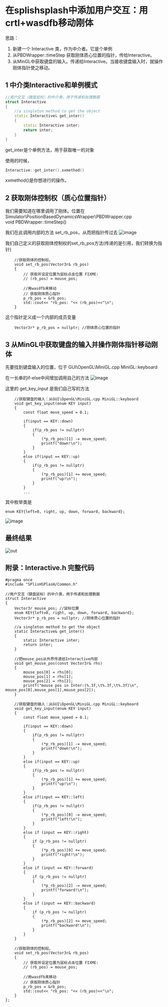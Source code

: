 # 在splishsplash中添加用户交互：用crtl+wasdfb移动刚体

思路：

1. 新建一个 Interactive 类，作为中介者。它是个单例
2. 从PBDWrapper::timeStep 获取刚体质心位置的指针，传给Interactive。
3. 从MinGL中获取键盘的输入。传递给Interactive。当接收键盘输入时，就操作刚体指针使之移动。


## 1 中介类Interactive和单例模式

```cpp
//用户交互（键盘鼠标）的中介类，用于传递和处理数据
struct Interactive
{
    //a singleton method to get the object
    static Interactive& get_inter()
    {
        static Interactive inter;
        return inter;
    }
}
```
get_inter是个单例方法，用于获取唯一的对象


使用的时候，
```cpp
Interactive::get_inter().xxmethod()
```
xxmethod()是你想进行的操作。


## 2 获取刚体控制权（质心位置指针）

我们需要知道在哪里调用了刚体。位置在
Simulator\PositionBasedDynamicsWrapper\PBDWrapper.cpp  
void PBDWrapper::timeStep()

我们在此调用内部的方法 set_rb_pos，从而把指针传过去
![image](https://user-images.githubusercontent.com/48758868/198996248-873f8d90-356d-4ac3-bd3e-5d950748448e.png)

我们自己定义的获取刚体控制权的set_rb_pos方法(传递的是引用，我们转换为指针)
```
    //获取刚体的控制权。
    void set_rb_pos(Vector3r& rb_pos)
    {
        // 获取并设定位置为鼠标点击位置 FIXME:
        // (rb_pos) = mouse_pos; 

        //用wasdfb来移动
        // 获取刚体质心指针
        p_rb_pos = &rb_pos; 
        std::cout<< "rb_pos: "<< (rb_pos)<<"\n";
    }
```

这个指针定义成一个内部的成员变量
```
    Vector3r* p_rb_pos = nullptr; //刚体质心位置的指针
```

## 3 从MinGL中获取键盘的输入并操作刚体指针移动刚体

先要找到键盘输入的位置，位于
GUI\OpenGL\MiniGL.cpp  MiniGL::keyboard

在一长串的if-else中间增加调用自己的方法
![image](https://user-images.githubusercontent.com/48758868/198995646-7fbd2c17-b969-445a-95dd-ef78f806205f.png)

这里的 get_key_input 是我们自己写的方法

```
    //获取键盘的输入：从GUI\OpenGL\MiniGL.cpp MiniGL::keyboard
    void get_key_input(enum KEY input)
    {
        const float move_speed = 0.1;

        if(input == KEY::down)
        {
            if(p_rb_pos != nullptr)
            {
                (*p_rb_pos)[1] -= move_speed;
                printf("down!\n");
            }
        }
        else if(input == KEY::up)
        {
            if(p_rb_pos != nullptr)
            {
                (*p_rb_pos)[1] += move_speed;
                printf("up!\n");
            }
        }
        ...
```
其中枚举类是
```
enum KEY{left=0, right, up, down, forward, backward};
```

![image](https://user-images.githubusercontent.com/48758868/198995870-a09cf4d3-56b0-4188-8bfa-5ca3291ea051.png)


## 最终结果

![out](https://user-images.githubusercontent.com/48758868/198999690-93aee220-66c4-4143-bdee-1b90dc6c2105.gif)


## 附录：Interactive.h 完整代码
```
#pragma once
#include "SPlisHSPlasH/Common.h"

//用户交互（键盘鼠标）的中介类，用于传递和处理数据
struct Interactive
{
    Vector3r mouse_pos; //鼠标位置
    enum KEY{left=0, right, up, down, forward, backward};
    Vector3r* p_rb_pos = nullptr; //刚体质心位置的指针

    //a singleton method to get the object
    static Interactive& get_inter()
    {
        static Interactive inter;
        return inter;
    }
    
    //把mouse_pos从外界传递给Interactive内部
    void get_mouse_pos(const Vector3r& rhs)
    {
        mouse_pos[0] = rhs[0];
        mouse_pos[1] = rhs[1];
        mouse_pos[2] = rhs[2];
        printf("mouse pos in Inter:(%.3f,\t%.3f,\t%.3f)\n", mouse_pos[0],mouse_pos[1],mouse_pos[2]);
    }

    //获取键盘的输入：从GUI\OpenGL\MiniGL.cpp MiniGL::keyboard
    void get_key_input(enum KEY input)
    {
        const float move_speed = 0.1;

        if(input == KEY::down)
        {
            if(p_rb_pos != nullptr)
            {
                (*p_rb_pos)[1] -= move_speed;
                printf("down!\n");
            }
        }
        else if(input == KEY::up)
        {
            if(p_rb_pos != nullptr)
            {
                (*p_rb_pos)[1] += move_speed;
                printf("up!\n");
            }
        }
        else if(input == KEY::left)
        {
            if(p_rb_pos != nullptr)
            {
                (*p_rb_pos)[0] -= move_speed;
                printf("left!\n");
            }
        }
        else if (input == KEY::right)
        {
            if (p_rb_pos != nullptr)
            {
                (*p_rb_pos)[0] += move_speed;
                printf("right!\n");
            }
        }
        else if (input == KEY::forward)
        {
            if (p_rb_pos != nullptr)
            {
                (*p_rb_pos)[2] -= move_speed;
                printf("forward!\n");
            }
        }
        else if (input == KEY::backward)
        {
            if (p_rb_pos != nullptr)
            {
                (*p_rb_pos)[2] += move_speed;
                printf("backward!\n");
            }
        }
    }

    //获取刚体的控制权。
    void set_rb_pos(Vector3r& rb_pos)
    {
        // 获取并设定位置为鼠标点击位置 FIXME:
        // (rb_pos) = mouse_pos; 

        //用wasdfb来移动
        // 获取刚体质心指针
        p_rb_pos = &rb_pos; 
        std::cout<< "rb_pos: "<< (rb_pos)<<"\n";
    }
};
```
